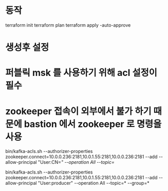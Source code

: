 # 동작

terraform init
terraform plan
terraform apply -auto-approve

# 생성후 설정
# 퍼블릭 msk 를 사용하기 위해 acl 설정이 필수
# zookeeper 접속이 외부에서 불가 하기 때문에 bastion 에서 zookeeper 로 명령을 사용

bin/kafka-acls.sh --authorizer-properties zookeeper.connect=10.0.0.236:2181,10.0.1.55:2181,10.0.0.236:2181 --add --allow-principal "User:CN=*" --operation All --topic=*

bin/kafka-acls.sh --authorizer-properties zookeeper.connect=10.0.0.236:2181,10.0.1.55:2181,10.0.0.236:2181 --add --allow-principal "User:producer" --operation All --topic=* --group=*